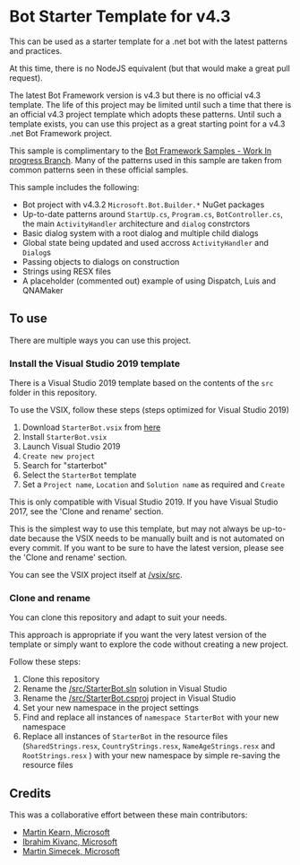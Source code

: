 # Bot Starter Template for v4.3
This can be used as a starter template for a .net bot with the latest patterns and practices. 

At this time, there is no NodeJS equivalent (but that would make a great pull request).

The latest Bot Framework version is v4.3 but there is no official v4.3 template. The life of this project may be limited until such a time that there is an official v4.3 project template which adopts these patterns. Until such a template exists, you can use this project as a great starting point for a v4.3 .net Bot Framework project.

This sample is complimentary to the [Bot Framework Samples - Work In progress Branch](https://github.com/Microsoft/BotBuilder-Samples/tree/samples-work-in-progress/samples/csharp_dotnetcore). Many of the patterns used in this sample are taken from common patterns seen in these official samples.

This sample includes the following:

* Bot project with v4.3.2 `Microsoft.Bot.Builder.*` NuGet packages
* Up-to-date patterns around `StartUp.cs`, `Program.cs`, `BotController.cs`, the main `ActivityHandler` architecture and `dialog` constrctors
* Basic dialog system with a root dialog and multiple child dialogs
* Global state being updated and used accross `ActivityHandler` and `Dialog`s
* Passing objects to dialogs on construction
* Strings using RESX files
* A placeholder (commented out) example of using Dispatch, Luis and QNAMaker

## To use

There are multiple ways you can use this project.

### Install the Visual Studio 2019 template

There is a Visual Studio 2019 template based on the contents of the `src` folder in this repository.

To use the VSIX, follow these steps (steps optimized for Visual Studio 2019)

1. Download `StarterBot.vsix` from [here](https://github.com/martinkearn/Bot-v4.3-Template/raw/master/vsix/StarterBot.vsix) 
2. Install `StarterBot.vsix`
3. Launch Visual Studio 2019
4. `Create new project`
5. Search for "starterbot"
6. Select the `StarterBot` template
7. Set a `Project name`, `Location` and `Solution name` as required and `Create`

This is only compatible with Visual Studio 2019. If you have Visual Studio 2017, see the 'Clone and rename' section.

This is the simplest way to use this template, but may not always be up-to-date because the VSIX needs to be manually built and is not automated on every commit. If you want to be sure to have the latest version, please see the 'Clone and rename' section.

You can see the VSIX project itself at [/vsix/src](https://github.com/martinkearn/Bot-v4.3-Template/tree/master/vsix/src).

### Clone and rename

You can clone this repository and adapt to suit your needs.

This approach is appropriate if you want the very latest version of the template or simply want to explore the code without creating a new project.

Follow these steps:

1. Clone this repository
2. Rename the [/src/StarterBot.sln](https://github.com/martinkearn/Bot-v4.3-Template/blob/master/src/StarterBot.sln) solution in Visual Studio
3. Rename the [/src/StarterBot.csproj](https://github.com/martinkearn/Bot-v4.3-Template/blob/master/src/StarterBot.csproj) project in Visual Studio
4. Set your new namespace in the project settings
5. Find and replace all instances of `namespace StarterBot` with your new namespace
6. Replace all instances of `StarterBot` in the resource files (`SharedStrings.resx`, `CountryStrings.resx`, `NameAgeStrings.resx` and `RootStrings.resx` ) with your new namespace by simple re-saving the resource files

## Credits
This was a collaborative effort between these main contributors:
* [Martin Kearn, Microsoft](https://github.com/martinkearn)
* [Ibrahim Kivanc, Microsoft](https://github.com/ikivanc)
* [Martin Simecek, Microsoft](https://github.com/msimecek)

